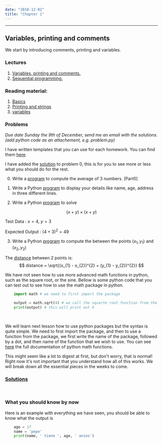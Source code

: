 ```yaml
---
date: "2018-12-02"
title: "Chapter 1"
---
```



---

## Variables, printing and comments

We start by introducing  comments, printing and variables.

### Lectures

1. [Variables, printing and comments.](https://youtu.be/EqtSN_EffD4)
2. [Sequential programming.](https://youtu.be/UHv3OvkRW6I)

### Reading material:
1. [Basics](https://pythonprogramming.net/introduction-to-python-programming/)
2. [Printing and strings](https://pythonprogramming.net/python-tutorial-print-function-strings/)
3. [variables](https://pythonprogramming.net/python-3-variables-tutorial/)

### Problems

*Due date Sunday the 9th of December, send me an email with the solutions. (add python code as an attachement, e.g. problem.py)*

I have written templates that you can use for each homework. You can find them [here](https://github.com/Nacho114/python_course/tree/master/homework/hw1).





I have added the [solution](https://github.com/Nacho114/python_course/blob/master/homework/hw1/hw_example.py) to problem 0,
this is for you to see more or less what you should do for the rest.

0. Write a [program](https://github.com/Nacho114/python_course/blob/master/homework/hw1/hw_example.py) to compute the average of 3 numbers. [Part0]

1. Write a Python [program](https://github.com/Nacho114/python_course/blob/master/homework/hw1/part1.py) to display your details like name, age, address in three different lines. 

2. Write a Python [program](https://github.com/Nacho114/python_course/blob/master/homework/hw1/part2.py) to solve 

$$
(x + y) \times (x + y)
$$

Test Data : $x = 4$, $y = 3$

Expected Output : $(4 + 3)^{2} = 49$


3. Write a Python [program](https://github.com/Nacho114/python_course/blob/master/homework/hw1/part3.py) to compute the between the points $(x_{1}, y_{1})$ and $(x_{2}, y_{2})$

The [distance](https://www.mathsisfun.com/algebra/distance-2-points.html) between 2 points is:
$$
    distance = \sqrt{(x_{1} - x_{2})^{2} + (y_{1} - y_{2})^{2}}
$$

We have not seen how to use more advanced math functions in python, such as
the square root, or the sine. Bellow is some python code that you can test out to see how to use the math package in python. 

```python
    import math # we need to first import the package

    output = math.sqrt(4) # we call the squarte root function from the math package
    print(output) # this will print out 4
```
<br>

We will learn next lesson how to use python packages but the syntax is quite simple. We need to first import the package, and then to use a function from the package, we first write the name of the package, followed by a dot, and then name of the function that we wish to use. You can see [here](https://docs.python.org/3/library/math.html) the full documentation of python math functions.

This might seem like a lot to digest at first, but don't worry, that is normal!  Right now it's not important that you understand how all of this works. We will break down all the essential pieces in the weeks to come.

### [Solutions](https://github.com/Nacho114/python_course/tree/master/homework/hw1_sol)

<br>

### What you should know by now

Here is an example with everything we have seen,
you should be able to know what the output is

```python
    age = 17
    name = 'pepe'
    print(name, ' tiene ', age, ' anios')
```

